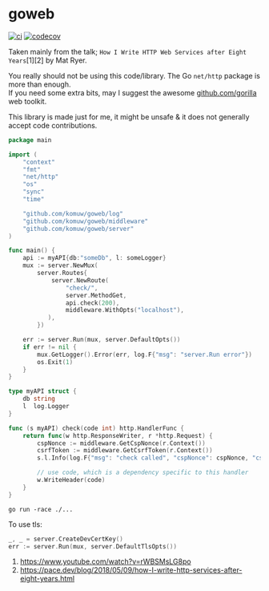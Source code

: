 # goweb

[![ci](https://github.com/komuw/goweb/workflows/goweb%20ci/badge.svg)](https://github.com/komuw/goweb/actions)
[![codecov](https://codecov.io/gh/komuw/goweb/branch/main/graph/badge.svg)](https://codecov.io/gh/komuw/goweb)


Taken mainly from the talk; `How I Write HTTP Web Services after Eight Years`[1][2] by Mat Ryer.    


You really should not be using this code/library. The Go `net/http` package is more than enough.    
If you need some extra bits, may I suggest the awesome [github.com/gorilla](https://github.com/gorilla) web toolkit.    


This library is made just for me, it might be unsafe & it does not generally accept code contributions.       


```go
package main

import (
	"context"
	"fmt"
	"net/http"
	"os"
	"sync"
	"time"

	"github.com/komuw/goweb/log"
	"github.com/komuw/goweb/middleware"
	"github.com/komuw/goweb/server"
)

func main() {
	api := myAPI{db:"someDb", l: someLogger}
	mux := server.NewMux(
		server.Routes{
		    server.NewRoute(
			    "check/",
			    server.MethodGet,
			    api.check(200),
			    middleware.WithOpts("localhost"),
		   ),
	    })

	err := server.Run(mux, server.DefaultOpts())
	if err != nil {
		mux.GetLogger().Error(err, log.F{"msg": "server.Run error"})
		os.Exit(1)
	}
}

type myAPI struct {
	db string
	l  log.Logger
}

func (s myAPI) check(code int) http.HandlerFunc {
	return func(w http.ResponseWriter, r *http.Request) {
		cspNonce := middleware.GetCspNonce(r.Context())
		csrfToken := middleware.GetCsrfToken(r.Context())
		s.l.Info(log.F{"msg": "check called", "cspNonce": cspNonce, "csrfToken": csrfToken})

		// use code, which is a dependency specific to this handler
		w.WriteHeader(code)
	}
}
```

`go run -race ./...`     

To use tls:
```go
_, _ = server.CreateDevCertKey()
err := server.Run(mux, server.DefaultTlsOpts())
```


1. https://www.youtube.com/watch?v=rWBSMsLG8po     
2. https://pace.dev/blog/2018/05/09/how-I-write-http-services-after-eight-years.html     
